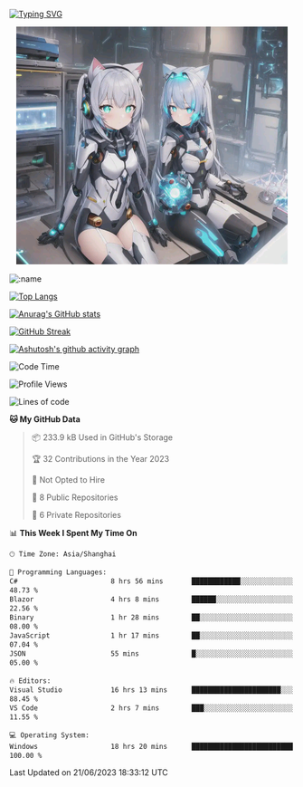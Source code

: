 [![Typing SVG](https://readme-typing-svg.demolab.com?font=Fira+Code&pause=1000&color=F78FDE&width=435&lines=%E6%AC%A2%E8%BF%8E%E5%A4%A7%E4%BD%AC%E6%9D%A5%E8%AE%BF0v0)](https://git.io/typing-svg)


<p align="center">
  <a href="https://github.com/qq583044063qq"><img src="banner.png" alt="qq583044063qq Banner"></a>
</p>



![:name](https://count.getloli.com/get/@hk416?theme=rule34)

[![Top Langs](https://github-readme-stats.vercel.app/api/top-langs/?username=qq583044063qq&locale=cn&hide=javascript,html,css&theme=tokyonight)](https://github.com/anuraghazra/github-readme-stats)

[![Anurag's GitHub stats](https://github-readme-stats.vercel.app/api?username=qq583044063qq&count_private=true&show_icons=true&locale=cn&theme=tokyonight)](https://github.com/anuraghazra/github-readme-stats)

[![GitHub Streak](https://streak-stats.demolab.com/?user=qq583044063qq&locale=zh_Hans&theme=tokyonight)](https://git.io/streak-stats)

[![Ashutosh's github activity graph](https://github-readme-activity-graph.vercel.app/graph?username=qq583044063qq&theme=tokyo-night)](https://github.com/ashutosh00710/github-readme-activity-graph)

<!--START_SECTION:waka-->
![Code Time](http://img.shields.io/badge/Code%20Time-37%20hrs%2033%20mins-blue)

![Profile Views](http://img.shields.io/badge/Profile%20Views-5-blue)

![Lines of code](https://img.shields.io/badge/From%20Hello%20World%20I%27ve%20Written-904.7%20thousand%20lines%20of%20code-blue)

**🐱 My GitHub Data** 

> 📦 233.9 kB Used in GitHub's Storage 
 > 
> 🏆 32 Contributions in the Year 2023
 > 
> 🚫 Not Opted to Hire
 > 
> 📜 8 Public Repositories 
 > 
> 🔑 6 Private Repositories 
 > 
📊 **This Week I Spent My Time On** 

```text
🕑︎ Time Zone: Asia/Shanghai

💬 Programming Languages: 
C#                       8 hrs 56 mins       ████████████░░░░░░░░░░░░░   48.73 % 
Blazor                   4 hrs 8 mins        ██████░░░░░░░░░░░░░░░░░░░   22.56 % 
Binary                   1 hr 28 mins        ██░░░░░░░░░░░░░░░░░░░░░░░   08.00 % 
JavaScript               1 hr 17 mins        ██░░░░░░░░░░░░░░░░░░░░░░░   07.04 % 
JSON                     55 mins             █░░░░░░░░░░░░░░░░░░░░░░░░   05.00 % 

🔥 Editors: 
Visual Studio            16 hrs 13 mins      ██████████████████████░░░   88.45 % 
VS Code                  2 hrs 7 mins        ███░░░░░░░░░░░░░░░░░░░░░░   11.55 % 

💻 Operating System: 
Windows                  18 hrs 20 mins      █████████████████████████   100.00 % 
```


 Last Updated on 21/06/2023 18:33:12 UTC
<!--END_SECTION:waka-->
